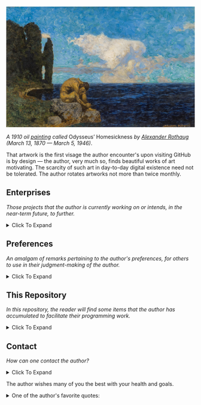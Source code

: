
![Odysseus_Homesickness_by_Alexander_Rothaug_1910](https://github.com/AFg6K7h4fhy2/AFg6K7h4fhy2/raw/main/profile/Odysseus_Homesickness_by_Alexander_Rothaug_1910.jpg)


_A 1910 oil [painting](https://commons.wikimedia.org/wiki/File:Alexander_rothaug,_ulisse,_nostalgia_della_patria,_1910_(the_jack_daulton_collection)_02.jpg) called_ Odysseus’ Homesickness _by [Alexander Rothaug](https://de.wikipedia.org/wiki/Alexander_Rothaug) (March 13, 1870 — March 5, 1946)_.

That artwork is the first visage the author encounter's upon visiting GitHub is by design — the author, very much so, finds beautiful works of art motivating. The scarcity of such art in day-to-day digital existence need not be tolerated. The author rotates artworks not more than twice monthly.

## Enterprises

_Those projects that the author is currently working on or intends, in the near-term future, to further._

<details markdown=1>
<summary>
Click To Expand
</summary>

* These are not in any particular priority order.
* Some of the repositories list are private (those lacking links).
* Many of the personal repositories listed are in early development.
* GitHub stars are not a straightforward measure of utility or value.
* Table current as of 2025-02-03.

| Repository | Description | Label | Stars |
|:---|:---|:---|:---|
| [`paleo-utils`](https://github.com/AFg6K7h4fhy2/Paleo-Utils) | Tools for the author to facilitate various tasks in paleontological work, including specimen labels, systematics organization, measurement grids, and imaging utilities.  | Paleontology | 4 |
| [`genetic-evolution-tournament`](https://github.com/AFg6K7h4fhy2/Genetic-Evolution-Tournament) | The Genetic Evolution Tournament (GET) is a Metaculus human judgment forecasting tournament that aims to generate forecasts and scenario regarding the use of DNA and reproductive technologies on humans for treatment and enhancement. | Metaculus | 6 |
| [`forecasttools-py`](https://github.com/CDCgov/forecasttools-py) | A Python package for common pre- and post-processing operations done by CFA Predict for short term forecasting, nowcasting, and scenario modeling. | CDC | 6 |
| `covidhub-internal-reports` | A repository for generation and analysis of reports and evaluations on CFA and external models submitting to the CFA-run COVID Hub. | CDC | 1 |
| [`pyrenew`](https://github.com/CDCgov/PyRenew) | Python package for multi-signal Bayesian renewal modeling with JAX and NumPyro. | CDC | 16 |
| [`pyrenew-flu-light`](https://github.com/CDCgov/pyrenew-flu-light) | A replication in Python and PyRenew of a renewal model written in Epidemia for forecasting influenza hospital admissions. | CDC | 1 |
| [`covid19-forecast-hub `](https://github.com/CDCgov/covid19-forecast-hub) | A repository run by the US CDC to collect forecasts of weekly incident COVID-19 hospital admissions.  | CDC | 10 |
| `cfa-forecast-epinow2` | An EpiNow2 model for forecasting influenza hospital admissions. Forecasts were generated during the 2023-24 influenza season. | CDC | 1 |
| `o784-sandbox` | Re-housed and publicly available parts of the author’s work (infectious disease modeling) sandbox. | CDC | 0 |


</details>


## Preferences

_An amalgam of remarks pertaining to the author's preferences, for others to use in their judgment-making of the author._

<details markdown=1>

<summary>
Click To Expand
</summary>

The author prefers:

* Others to be constructively critical of the author's work.
  * e.g. illustrating the author's mistakes in an issue.
  * e.g. extending an idea the author has recorded.
  * This can be done by making an issue [here (public)](https://github.com/AFg6K7h4fhy2/AFg6K7h4fhy2/issues).
* Focusing on impact.
  * e.g. outlining what measurable quantities work might affect.
  * e.g. understanding how the author can positively contribute to human civilization.
* Following standards (algorithmic behavior), for the most part.
  * e.g. abiding by [PEP-8](https://peps.python.org/pep-0008/).

</details>


## This Repository

_In this repository, the reader will find some items that the author has accumulated to facilitate their programming work._

<details markdown=1>

<summary>
Click To Expand
</summary>

The constituent folders of this repository are:

* `protocols`: Files that contain considerations on protocols that the author is interested in following. The author enjoys standardizing elements of life that are repeated frequently and the process of writing these protocol files has aided with this. Most of the protocols concern the author's programming practices.
* `examples`: External examples for reference of actions or decisions that the author is considering doing or making, respectively.
* `notes`: Notes that the author has taken and wishes to display publicly. These notes will oftentimes coincide with different resources stored in `./resources`.
* `profile`: Images, including artwork and those the author has taken, that the author is using, has used, or intends to use, at some point, on his main README profile.
* `resources`: Resources, including research papers and books, among other things, that the author wishes to store and (possibly) document publicly. Contained therein:

Within each meaningful folder, the reader should find a README (these are under development, somewhat), which exist to aid the reader in navigating this repository, should doing so be something of interest.

</details>

## Contact

_How can one contact the author?_

<details markdown=1>

<summary>
Click To Expand
</summary>

One can contact the author via:

* [Making an issue on this repository](https://github.com/AFg6K7h4fhy2/AFg6K7h4fhy2/issues) (use when giving feedback).
* Email: [AFg6K7h4fhy2-H]+[at-symbol]+[p]+[roton]+[dot-symbol]+[me].

</details>

The author wishes many of you the best with your health and goals.



<details markdown=1>

<summary> One of the author's favorite quotes: </summary>

> _In the morning when thou findest thyself unwilling to rise, consider with thyself presently, it is to go about a man's work that I am stirred up. Am I then yet unwilling to go about that, for which I myself was born and brought forth into this world? Or was I made for this, to lay me down, and make much of myself in a warm bed? 'O but this is pleasing.’ And was it then for this that thou wert born, that thou mightest enjoy pleasure? Was it not in very truth for this, that thou mightest always be busy and in action? Seest thou not how all things in the world besides, how every tree md plant, how sparrows and ants, spiders and bees: how all in their kind are intent as it were orderly to perform whatsoever (towards the preservation of this orderly universe) naturally doth become and belong unto thin? And wilt not thou do that, which belongs unto a man to do? Wilt not thou run to do that, which thy nature doth require? ‘But thou must have some rest.’ Yes, thou must. Nature hath of that also, as well as of eating and drinking, allowed thee a certain stint. But thou guest beyond thy stint, and beyond that which would suffice, and in matter of action, there thou comest short of that which thou mayest. It must needs be therefore, that thou dost not love thyself, for if thou didst, thou wouldst also love thy nature, and that which thy nature doth propose unto herself as her end. Others, as many as take pleasure in their trade and profession, can even pine themselves at their works, and neglect their bodies and their food for it; and doest thou less honour thy nature, than an ordinary mechanic his trade; or a good dancer his art? than a covetous man his silver, and vainglorious man applause? These to whatsoever they take an affection, can be content to want their meat and sleep, to further that every one which he affects: and shall actions tending to the common good of human society, seem more vile unto thee, or worthy of less respect and intention?_

</details>
